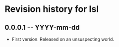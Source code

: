 # Revision history for Isl

## 0.0.0.1 -- YYYY-mm-dd

* First version. Released on an unsuspecting world.
